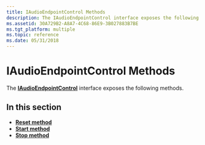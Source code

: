 ```yaml
---
title: IAudioEndpointControl Methods
description: The IAudioEndpointControl interface exposes the following methods.
ms.assetid: 30A729B2-A8A7-4C68-86E9-3B027883B7BE
ms.tgt_platform: multiple
ms.topic: reference
ms.date: 05/31/2018
---
```


# IAudioEndpointControl Methods

The [**IAudioEndpointControl**](/windows/desktop/api/Audioengineendpoint/nn-audioengineendpoint-iaudioendpointcontrol) interface exposes the following methods.

## In this section

-   [**Reset method**](/windows/desktop/api/Audioengineendpoint/nf-audioengineendpoint-iaudioendpointcontrol-reset)
-   [**Start method**](/windows/desktop/api/Audioengineendpoint/nf-audioengineendpoint-iaudioendpointcontrol-start)
-   [**Stop method**](/windows/desktop/api/Audioengineendpoint/nf-audioengineendpoint-iaudioendpointcontrol-stop)

 

 




